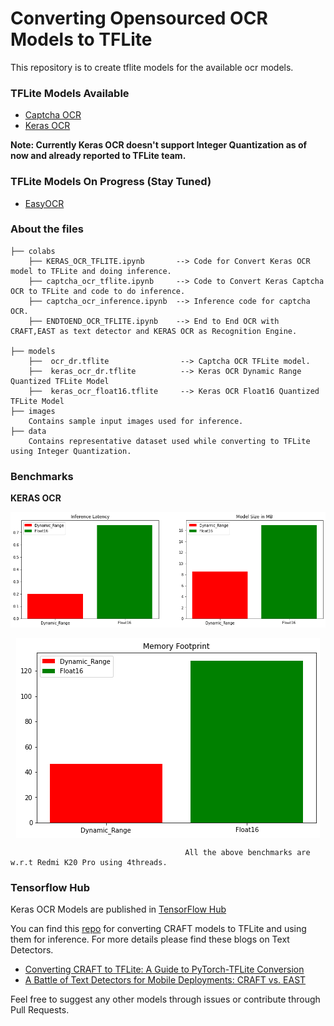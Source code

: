 # Converting Opensourced OCR Models to TFLite

This repository is to create tflite models for the available ocr models.

### TFLite Models Available

- [Captcha OCR](https://keras.io/examples/vision/captcha_ocr/)
- [Keras OCR](https://github.com/faustomorales/keras-ocr)

**Note: Currently Keras OCR doesn't support Integer Quantization as of now and already reported to TFLite team.**

### TFLite Models On Progress (Stay Tuned)

- [EasyOCR](https://github.com/JaidedAI/EasyOCR)

### About the files
 ```
 ├── colabs
     ├── KERAS_OCR_TFLITE.ipynb       --> Code for Convert Keras OCR model to TFLite and doing inference.
     ├── captcha_ocr_tflite.ipynb     --> Code to Convert Keras Captcha OCR to TFLite and code to do inference.
     ├── captcha_ocr_inference.ipynb  --> Inference code for captcha OCR.
     ├── ENDTOEND_OCR_TFLITE.ipynb    --> End to End OCR with CRAFT,EAST as text detector and KERAS OCR as Recognition Engine.

 ├── models
     ├──  ocr_dr.tflite                --> Captcha OCR TFLite model.
     ├──  keras_ocr_dr.tflite          --> Keras OCR Dynamic Range Quantized TFLite Model
     ├──  keras_ocr_float16.tflite     --> Keras OCR Float16 Quantized TFLite Model
 ├── images
     Contains sample input images used for inference.
 ├── data
     Contains representative dataset used while converting to TFLite using Integer Quantization.
 ```
 
### Benchmarks

**KERAS OCR**

![alt text](benchmarks/kerasocr_benchmark.png)
<p align="center">
<img align="center" src="benchmarks/memory_footprint.png">
 </p>
 
                                           All the above benchmarks are w.r.t Redmi K20 Pro using 4threads.
 
### Tensorflow Hub

Keras OCR Models are published in [TensorFlow Hub](https://tfhub.dev/tulasiram58827/lite-model/keras-ocr/dr/1)

You can find this [repo](https://github.com/tulasiram58827/craft_tflite) for converting CRAFT models to TFLite and using them for inference. For more details please find these blogs on Text Detectors.

- [Converting CRAFT to TFLite: A Guide to PyTorch-TFLite Conversion](https://tulasi.dev/craft-in-tflite)
- [A Battle of Text Detectors for Mobile Deployments: CRAFT vs. EAST](https://sayak.dev/optimizing-text-detectors/)


Feel free to suggest any other models through issues or contribute through Pull Requests.
